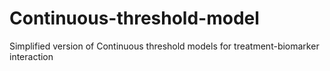 # Continuous-threshold-model
Simplified version of Continuous threshold models for treatment-biomarker interaction
